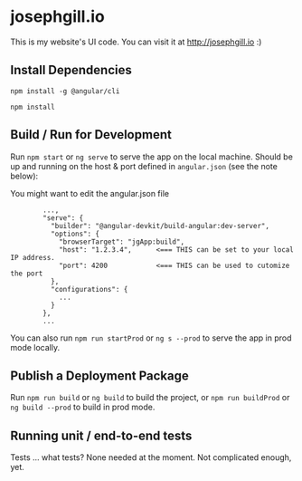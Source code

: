 
# josephgill.io

This is my website's UI code. You can visit it at http://josephgill.io :)

## Install Dependencies 

`npm install -g @angular/cli`

`npm install`

## Build / Run for Development

Run `npm start` or `ng serve` to serve the app on the local machine.
Should be up and running on the host & port defined in `angular.json` (see the note below):

You might want to edit the angular.json file
```
        ...,
        "serve": {
          "builder": "@angular-devkit/build-angular:dev-server",
          "options": {
            "browserTarget": "jgApp:build",
            "host": "1.2.3.4",      <=== THIS can be set to your local IP address.
            "port": 4200            <=== THIS can be used to cutomize the port
          },
          "configurations": {
            ...
          }
        },
        ...
```
You can also run `npm run startProd` or `ng s --prod` to serve the app in prod mode locally.

## Publish a Deployment Package

Run `npm run build` or `ng build` to build the project, or `npm run buildProd` or `ng build --prod` to build in prod mode.

## Running unit / end-to-end tests

Tests ... what tests? 
None needed at the moment. Not complicated enough, yet.
